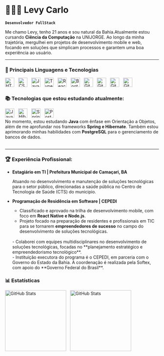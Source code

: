 # 👨🏽‍💻 **Levy Carlo**

**`Desenvolvedor FullStack`**

Me chamo Levy, tenho 21 anos e sou natural da Bahia.Atualmente estou cursando **Ciência da Computação** na UNIJORGE. Ao longo da minha trajetória, mergulhei em projetos de desenvolvimento mobile e web, focando em soluções que simplicam processos e garantem uma boa experiência ao usuário.

---
### 🤖 Principais Linguagens e Tecnologias



<img 
    align="left" 
    alt="HTML"
    title="HTML" 
    width="30px" 
    style="padding-right: 10px;" 
    src="https://cdn.jsdelivr.net/gh/devicons/devicon@latest/icons/html5/html5-original.svg" 
/>
<img 
    align="left" 
    alt="CSS" 
    title="CSS"
    width="30px" 
    style="padding-right: 10px;" 
    src="https://cdn.jsdelivr.net/gh/devicons/devicon@latest/icons/css3/css3-original.svg" 
/>
<img 
    align="left" 
    alt="JavaScript" 
    title="JavaScript"
    width="30px" 
    style="padding-right: 10px;" 
    src="https://cdn.jsdelivr.net/gh/devicons/devicon@latest/icons/javascript/javascript-original.svg" 
/>
<img 
    align="left" 
    alt="TypeScript"
    title="TypeScript" 
    width="30px" 
    style="padding-right: 10px;" 
    src="https://cdn.jsdelivr.net/gh/devicons/devicon@latest/icons/typescript/typescript-original.svg" 
/>
<img 
    align="left" 
    alt="React"
    title="React" 
    width="30px" 
    style="padding-right: 10px;" 
    src="https://cdn.jsdelivr.net/gh/devicons/devicon@latest/icons/react/react-original.svg" 
/>

<img
    align="left" 
    alt="Bootstrap"
    title="Bootstrap" 
    width="30px" 
    style="padding-right: 10px;" 
    src="https://cdn.jsdelivr.net/gh/devicons/devicon@latest/icons/bootstrap/bootstrap-original.svg" 
/>

<img 
    align="left" 
    alt="Git" 
    title="Git"
    width="30px" 
    style="padding-right: 10px;" 
    src="https://cdn.jsdelivr.net/gh/devicons/devicon@latest/icons/git/git-original.svg" 
/>


<img 
    align="left" 
    alt="Git" 
    title="Git"
    width="30px" 
    style="padding-right: 10px;" 
    src="https://cdn.jsdelivr.net/gh/devicons/devicon@latest/icons/nodejs/nodejs-plain-wordmark.svg"
/>

<img 
    align="left" 
    alt="Git" 
    title="Git"
    width="30px" 
    style="padding-right: 10px;" 
    src="https://cdn.jsdelivr.net/gh/devicons/devicon@latest/icons/azuresqldatabase/azuresqldatabase-original.svg"
/>

<img 
    align="left" 
    alt="Git" 
    title="Git"
    width="30px" 
    style="padding-right: 10px;"
    src="https://cdn.jsdelivr.net/gh/devicons/devicon@latest/icons/python/python-original.svg" 
/>



          
<br><br>

### 📚 Tecnologias que estou estudando atualmente:


<img 
    align="left" 
    alt="Java" 
    title="Java"
    width="30px" 
    style="padding-right: 10px;"
    src="https://cdn.jsdelivr.net/gh/devicons/devicon@latest/icons/java/java-original-wordmark.svg"
/> 
<img 
    align="left" 
    alt="Hibernate" 
    title="Hibernate"
    width="30px" 
    style="padding-right: 10px;"
    src="https://cdn.jsdelivr.net/gh/devicons/devicon@latest/icons/hibernate/hibernate-original-wordmark.svg" 
/>

<img 
    align="left" 
    alt="Spring" 
    title="Spring"
    width="30px" 
    style="padding-right: 10px;"
    src="https://cdn.jsdelivr.net/gh/devicons/devicon@latest/icons/spring/spring-original-wordmark.svg" 
/>

<img 
    align="left" 
    alt="PostgreSQL" 
    title="PostgreSQL"
    width="30px" 
    style="padding-right: 10px;"
    src="https://cdn.jsdelivr.net/gh/devicons/devicon@latest/icons/postgresql/postgresql-original-wordmark.svg" 
/> <br> <br>
No momento, estou estudando **Java** com ênfase em Orientação a Objetos, além de me aprofundar nos frameworks **Spring e Hibernate**. Também estou aprimorando minhas habilidades com **PostgreSQL** para o gerenciamento de bancos de dados.
<br><br>

---
### 🏆 **Experiência Profissional:**
- **Estagiário em TI | Prefeitura Municipal de Camaçari, BA**

    Atuando no desenvolvimento e manutenção de soluções tecnológicas para o setor público, direcionadas a saúde pública no Centro de Tecnologia de Saúde (CTS) do municipio. 


- **Programação de Residência em Software | CEPEDI**
    
    -
        Classificado e aprovado na trilha de desenvolvimento mobile, com foco em **React Native e Node.js**.<br>
    -    
        Projeto focado na preparação de residentes e profissionais em TIC para se tornarem **empreendedores de sucesso** no campo do desenvolvimento de soluções tecnológicas.
     <br>
    -
        Colaborei com equipes multidisciplinares no desenvolvimento de soluções tecnológicas, focadas no **planejamento estratégico e empreendedorismo tecnológico**.<br>
    -
        Instituição executora do programa é o CEPEDI, em parceria com o Governo do Estado da Bahia. A coordenação é realizada pela Softex, com apoio do **Governo Federal do Brasil**.

  

### 📊 Estatísticas

<img 
    align="left" 
    alt="GitHub Stats"
    height="200" 
    style="padding-right: 10px;" 
    src="https://github-readme-stats.vercel.app/api?username=levyycarlo&show_icons=true&theme=tokyonight&inclue_all_commits=true&locale=pt-br"
/>

<img 
    align="left" 
    alt="GitHub Stats"
    height="200" 
    style="padding-right: 10px;" 
    src="https://github-readme-stats.vercel.app/api/top-langs/?username=levyycarlo&theme=tokyonight&layout=compact&custom_title=Tecnologias&langs_count=9"
/>
